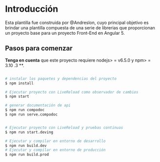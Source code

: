 # Introducción

Esta plantilla fue construida por @Andreslon, cuyo principal objetivo es brindar una plantilla compuesta de una serie de librerias que proporcionan un proyecto base para un proyecto Front-End en Angular 5.

## Pasos para comenzar

**Tenga en cuenta** que este proyecto requiere nodejs> = v6.5.0 y npm> = 3.10 .3 **.

```bash

# instalar los paquetes y dependencias del proyecto
$ npm install

# Ejecutar proyecto con LiveReload como observador de cambios
$ npm start

# generar documentación de api
$ npm run compodoc
$ npm run serve.compodoc


# Ejecutar proyecto con LiveReload y pruebas continuas
$ npm run start.deving

# Ejecutar y compilar en entorno de desarrollo
$ npm run build.dev
# Ejecutar y compilar en entorno de producción
$ npm run build.prod
```
